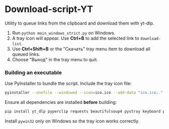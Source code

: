 # Download-script-YT

Utility to queue links from the clipboard and download them with yt-dlp.

1. Run `python main_windows_strict.py` on Windows.
2. A tray icon will appear. Use **Ctrl+B** to add the selected link to `download-list`.
3. Use **Ctrl+Shift+B** or the "Скачать" tray menu item to download all queued links.
4. Choose "Выход" in the tray menu to quit.

### Building an executable

Use PyInstaller to bundle the script. Include the tray icon file:

```bash
pyinstaller --onefile --windowed --icon=ico.ico --add-data "ico.ico;." main_windows_strict.py
```

Ensure all dependencies are installed **before** building:

```bash
pip install yt_dlp pyperclip requests beautifulsoup4 pystray keyboard pillow pywin32
```

Install `pywin32` only on Windows so the tray icon works correctly.

